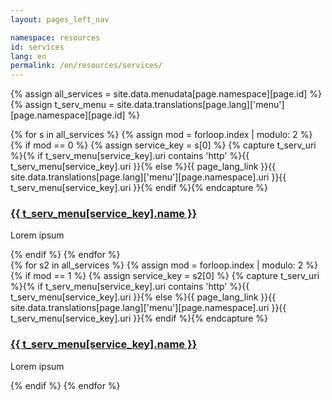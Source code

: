 ```yaml
---
layout: pages_left_nav

namespace: resources
id: services
lang: en
permalink: /en/resources/services/
---
```


<!-- Content starts -->

{% assign all_services = site.data.menudata[page.namespace][page.id] %}
{% assign t_serv_menu = site.data.translations[page.lang]['menu'][page.namespace][page.id] %}

<div class="row">
  <div class="col-sm-6">
    <div class="list-group list-group-services">
      {% for s in all_services %}
        {% assign mod = forloop.index | modulo: 2 %}
        {% if mod == 0 %}
          {% assign service_key = s[0] %}
          {% capture t_serv_uri %}{% if t_serv_menu[service_key].uri contains 'http' %}{{ t_serv_menu[service_key].uri }}{% else %}{{ page_lang_link }}{{ site.data.translations[page.lang]['menu'][page.namespace].uri }}{{ t_serv_menu[service_key].uri }}{% endif %}{% endcapture %}
          <div class="list-group-item">
            <h3 class="list-group-item-heading"><a href="{{ t_serv_uri }}">{{ t_serv_menu[service_key].name }}</a> <a class="btn btn-lg" href="{{ t_serv_menu[service_key].doclink }}"> <span class="glyphicon glyphicon-info-sign" aria-hidden="true"></span></a></h3>
            <p class="list-group-item-text">Lorem ipsum</p>
          </div>
        {% endif %}
      {% endfor %}
    </div>
  </div>
  <div class="col-sm-6">
    <div class="list-group list-group-services">
      {% for s2 in all_services %}
        {% assign mod = forloop.index | modulo: 2 %}
        {% if mod == 1 %}
          {% assign service_key = s2[0] %}
          {% capture t_serv_uri %}{% if t_serv_menu[service_key].uri contains 'http' %}{{ t_serv_menu[service_key].uri }}{% else %}{{ page_lang_link }}{{ site.data.translations[page.lang]['menu'][page.namespace].uri }}{{ t_serv_menu[service_key].uri }}{% endif %}{% endcapture %}
          <div class="list-group-item">
            <h3 class="list-group-item-heading"><a href="{{ t_serv_uri }}">{{ t_serv_menu[service_key].name }}</a> <a class="btn btn-lg" href="{{ t_serv_menu[service_key].doclink }}"> <span class="glyphicon glyphicon-info-sign" aria-hidden="true"></span></a></h3>
            <p class="list-group-item-text">Lorem ipsum</p>
          </div>
        {% endif %}
      {% endfor %}
    </div>
  </div>
</div>

<!-- Content ends -->
